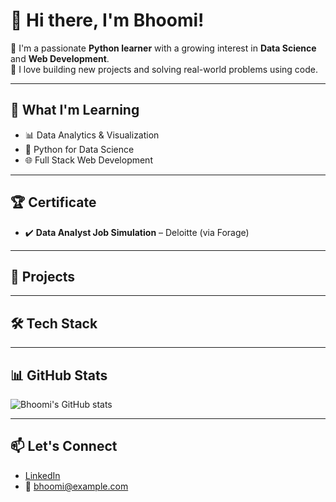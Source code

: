 # 👋 Hi there, I'm Bhoomi!

🚀 I'm a passionate **Python learner** with a growing interest in **Data Science** and **Web Development**.  
🎯 I love building new projects and solving real-world problems using code.

---

## 🧠 What I'm Learning
- 📊 Data Analytics & Visualization
- 🐍 Python for Data Science
- 🌐 Full Stack Web Development

---

## 🏆 Certificate
- ✔️ **Data Analyst Job Simulation** – Deloitte (via Forage)

---

## 💼 Projects

---

## 🛠️ Tech Stack


---

## 📊 GitHub Stats

![Bhoomi's GitHub stats](https://github.com/BhoomiGupta26)

---

## 📫 Let's Connect
- [LinkedIn](https://www.linkedin.com/in/bhoomi-gupta-81594b250)  
- 📧 bhoomi@example.com
